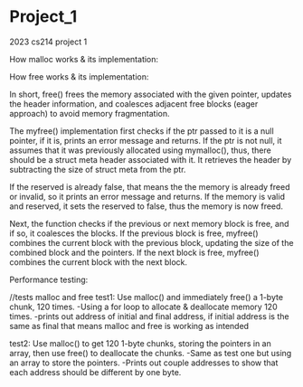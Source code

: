 # Project_1
2023 cs214 project 1

How malloc works & its implementation:


How free works & its implementation:

In short, free() frees the memory associated with the given pointer, updates the header information, and coalesces adjacent free blocks (eager approach) to avoid memory fragmentation. 

The myfree() implementation first checks if the ptr passed to it is a null pointer, if it is,  prints an error message and returns. If the ptr is not null, it assumes that it was previously allocated using mymalloc(), thus, there should be a struct meta header associated with it. It retrieves the header by subtracting the size of struct meta from the ptr.

If the reserved is already false, that means the the memory is already freed or invalid, so it prints an error message and returns. If the memory is valid and reserved, it sets the reserved to false, thus the memory is now freed.

Next, the function checks if the previous or next memory block is free, and if so, it coalesces the blocks. If the previous block is free, myfree() combines the current block with the previous block, updating the size of the combined block and the pointers. If the next block is free, myfree() combines the current block with the next block.



Performance testing:

//tests malloc and free
test1: Use malloc() and immediately free() a 1-byte chunk, 120 times.
-Using a for loop to allocate & deallocate memory 120 times. 
-prints out address of initial and final address, if initial address is the same 
 as final that means malloc and free is working as intended


test2: Use malloc() to get 120 1-byte chunks, storing the pointers in an array, then use free() to
deallocate the chunks.
-Same as test one but using an array to store the pointers.
-Prints out couple addresses to show that each address should be different by one byte.

